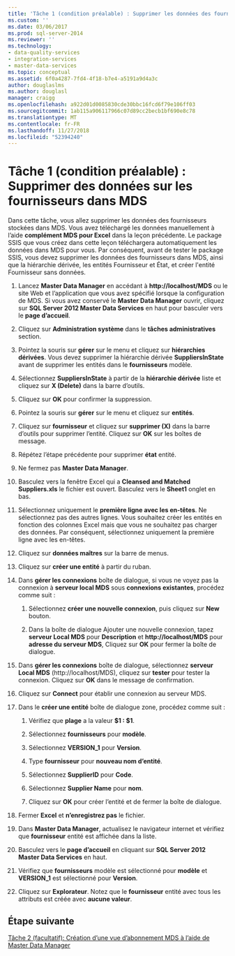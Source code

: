 ```yaml
---
title: 'Tâche 1 (condition préalable) : Supprimer les données des fournisseurs dans MDS | Microsoft Docs'
ms.custom: ''
ms.date: 03/06/2017
ms.prod: sql-server-2014
ms.reviewer: ''
ms.technology:
- data-quality-services
- integration-services
- master-data-services
ms.topic: conceptual
ms.assetid: 6f0a4287-7fd4-4f18-b7e4-a5191a9d4a3c
author: douglaslms
ms.author: douglasl
manager: craigg
ms.openlocfilehash: a922d01d0085830cde30bbc16fcd6f79e106ff03
ms.sourcegitcommit: 1ab115a906117966c07d89cc2becb1bf690e8c78
ms.translationtype: MT
ms.contentlocale: fr-FR
ms.lasthandoff: 11/27/2018
ms.locfileid: "52394240"
---
```

# <a name="task-1-prerequisite-removing-supplier-data-in-mds"></a>Tâche 1 (condition préalable) : Supprimer des données sur les fournisseurs dans MDS
  Dans cette tâche, vous allez supprimer les données des fournisseurs stockées dans MDS. Vous avez téléchargé les données manuellement à l’aide **complément MDS pour Excel** dans la leçon précédente. Le package SSIS que vous créez dans cette leçon téléchargera automatiquement les données dans MDS pour vous. Par conséquent, avant de tester le package SSIS, vous devez supprimer les données des fournisseurs dans MDS, ainsi que la hiérarchie dérivée, les entités Fournisseur et État, et créer l'entité Fournisseur sans données.  
  
1.  Lancez **Master Data Manager** en accédant à **http://localhost/MDS** ou le site Web et l’application que vous avez spécifié lorsque la configuration de MDS. Si vous avez conservé le **Master Data Manager** ouvrir, cliquez sur **SQL Server 2012 Master Data Services** en haut pour basculer vers le **page d’accueil**.  
  
2.  Cliquez sur **Administration système** dans le **tâches administratives** section.  
  
3.  Pointez la souris sur **gérer** sur le menu et cliquez sur **hiérarchies dérivées**. Vous devez supprimer la hiérarchie dérivée **SuppliersInState** avant de supprimer les entités dans le **fournisseurs** modèle.  
  
4.  Sélectionnez **SuppliersInState** à partir de la **hiérarchie dérivée** liste et cliquez sur **X (Delete)** dans la barre d’outils.  
  
5.  Cliquez sur **OK** pour confirmer la suppression.  
  
6.  Pointez la souris sur **gérer** sur le menu et cliquez sur **entités**.  
  
7.  Cliquez sur **fournisseur** et cliquez sur **supprimer (X)** dans la barre d’outils pour supprimer l’entité. Cliquez sur **OK** sur les boîtes de message.  
  
8.  Répétez l’étape précédente pour supprimer **état** entité.  
  
9. Ne fermez pas **Master Data Manager**.  
  
10. Basculez vers la fenêtre Excel qui a **Cleansed and Matched Suppliers.xls** le fichier est ouvert. Basculez vers le **Sheet1** onglet en bas.  
  
11. Sélectionnez uniquement le **première ligne avec les en-têtes**. Ne sélectionnez pas des autres lignes. Vous souhaitez créer les entités en fonction des colonnes Excel mais que vous ne souhaitez pas charger des données. Par conséquent, sélectionnez uniquement la première ligne avec les en-têtes.  
  
12. Cliquez sur **données maîtres** sur la barre de menus.  
  
13. Cliquez sur **créer une entité** à partir du ruban.  
  
14. Dans **gérer les connexions** boîte de dialogue, si vous ne voyez pas la connexion à **serveur local MDS** sous **connexions existantes**, procédez comme suit :  
  
    1.  Sélectionnez **créer une nouvelle connexion**, puis cliquez sur **New** bouton.  
  
    2.  Dans la boîte de dialogue Ajouter une nouvelle connexion, tapez **serveur Local MDS** pour **Description** et **http://localhost/MDS** pour **adresse du serveur MDS**, Cliquez sur **OK** pour fermer la boîte de dialogue.  
  
15. Dans **gérer les connexions** boîte de dialogue, sélectionnez **serveur Local MDS** (http://localhost/MDS), cliquez sur **tester** pour tester la connexion. Cliquez sur **OK** dans le message de confirmation.  
  
16. Cliquez sur **Connect** pour établir une connexion au serveur MDS.  
  
17. Dans le **créer une entité** boîte de dialogue zone, procédez comme suit :  
  
    1.  Vérifiez que **plage** a la valeur **$1 : $1**.  
  
    2.  Sélectionnez **fournisseurs** pour **modèle**.  
  
    3.  Sélectionnez **VERSION_1** pour **Version**.  
  
    4.  Type **fournisseur** pour **nouveau nom d’entité**.  
  
    5.  Sélectionnez **SupplierID** pour **Code**.  
  
    6.  Sélectionnez **Supplier Name** pour **nom**.  
  
    7.  Cliquez sur **OK** pour créer l’entité et de fermer la boîte de dialogue.  
  
18. Fermer **Excel** et **n’enregistrez pas** le fichier.  
  
19. Dans **Master Data Manager**, actualisez le navigateur internet et vérifiez que **fournisseur** entité est affichée dans la liste.  
  
20. Basculez vers le **page d’accueil** en cliquant sur **SQL Server 2012 Master Data Services** en haut.  
  
21. Vérifiez que **fournisseurs** modèle est sélectionné pour **modèle** et **VERSION_1** est sélectionné pour **Version**.  
  
22. Cliquez sur **Explorateur**. Notez que le **fournisseur** entité avec tous les attributs est créée avec **aucune valeur**.  
  
## <a name="next-step"></a>Étape suivante  
 [Tâche 2 &#40;facultatif&#41;: Création d’une vue d’abonnement MDS à l’aide de Master Data Manager](../../2014/tutorials/task-2-optional-creating-a-mds-subscription-view-using-master-data-manager.md)  
  
  
